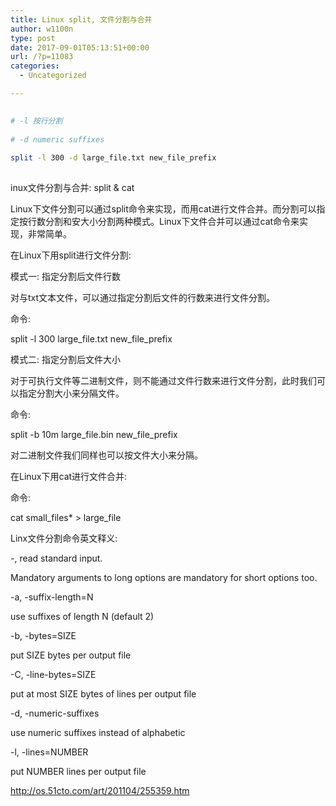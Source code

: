 ```yaml
---
title: Linux split, 文件分割与合并
author: w1100n
type: post
date: 2017-09-01T05:13:51+00:00
url: /?p=11083
categories:
  - Uncategorized

---
```

```bash
  
# -l 按行分割
  
# -d numeric suffixes
  
split -l 300 -d large_file.txt new_file_prefix
  
```

inux文件分割与合并: split & cat

Linux下文件分割可以通过split命令来实现，而用cat进行文件合并。而分割可以指定按行数分割和安大小分割两种模式。Linux下文件合并可以通过cat命令来实现，非常简单。
  
在Linux下用split进行文件分割: 
  
模式一: 指定分割后文件行数
  
对与txt文本文件，可以通过指定分割后文件的行数来进行文件分割。
  
命令: 
  
split -l 300 large_file.txt new_file_prefix
  
模式二: 指定分割后文件大小
  
对于可执行文件等二进制文件，则不能通过文件行数来进行文件分割，此时我们可以指定分割大小来分隔文件。
  
命令: 
  
split -b 10m large_file.bin new_file_prefix
  
对二进制文件我们同样也可以按文件大小来分隔。
  
在Linux下用cat进行文件合并: 
  
命令: 
  
cat small_files* > large_file
  
Linx文件分割命令英文释义: 
  
-, read standard input.

Mandatory arguments to long options are mandatory for short options too.

-a, -suffix-length=N

use suffixes of length N (default 2)

-b, -bytes=SIZE

put SIZE bytes per output file

-C, -line-bytes=SIZE

put at most SIZE bytes of lines per output file

-d, -numeric-suffixes

use numeric suffixes instead of alphabetic

-l, -lines=NUMBER

put NUMBER lines per output file

http://os.51cto.com/art/201104/255359.htm